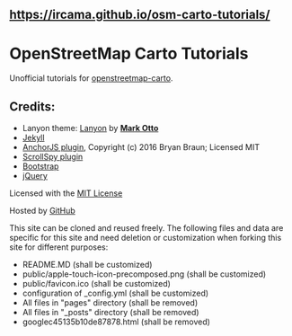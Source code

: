 ## https://ircama.github.io/osm-carto-tutorials/

# OpenStreetMap Carto Tutorials

Unofficial tutorials for [openstreetmap-carto](https://github.com/gravitystorm/openstreetmap-carto).

## Credits:

* Lanyon theme: [Lanyon](http://lanyon.getpoole.com) by [**Mark Otto**](https://github.com/mdo)
* [Jekyll](http://jekyllrb.com/)
* [AnchorJS plugin](https://github.com/bryanbraun/anchorjs), Copyright (c) 2016 Bryan Braun; Licensed MIT
* [ScrollSpy plugin](https://afeld.github.io/bootstrap-toc/)
* [Bootstrap](getbootstrap.com)
* [jQuery](https://jquery.com/)

Licensed with the [MIT License](http://opensource.org/licenses/MIT)

Hosted by [GitHub](https://github.com)

This site can be cloned and reused freely. The following files and data are specific for this site and need deletion or customization when forking this site for different purposes:

- README.MD (shall be customized)
- public/apple-touch-icon-precomposed.png (shall be customized)
- public/favicon.ico (shall be customized)
- configuration of _config.yml (shall be customized)
- All files in "pages" directory (shall be removed)
- All files in "_posts" directory (shall be removed)
- googlec45135b10de87878.html (shall be removed)
